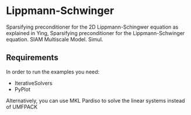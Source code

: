 # Lippmann-Schwinger

Sparsifying preconditioner for the 2D Lippmann-Schingwer equation as explained in
Ying, Sparsifying preconditioner for the Lippmann-Schwinger equation. SIAM Multiscale Model. Simul.

## Requirements

In order to run the examples you need:
- IterativeSolvers
- PyPlot

Alternatively, you can use MKL Pardiso to solve the linear systems instead of UMFPACK


